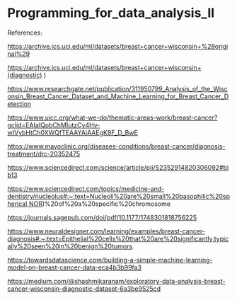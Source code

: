 # Programming_for_data_analysis_II

References:

https://archive.ics.uci.edu/ml/datasets/breast+cancer+wisconsin+%28original%29

https://archive.ics.uci.edu/ml/datasets/breast+cancer+wisconsin+(diagnostic)
)

https://www.researchgate.net/publication/311950799_Analysis_of_the_Wisconsin_Breast_Cancer_Dataset_and_Machine_Learning_for_Breast_Cancer_Detection

https://www.uicc.org/what-we-do/thematic-areas-work/breast-cancer?gclid=EAIaIQobChMIutzCy4Hv-wIVybHtCh0XWQfTEAAYAiAAEgK8F_D_BwE

https://www.mayoclinic.org/diseases-conditions/breast-cancer/diagnosis-treatment/drc-20352475

https://www.sciencedirect.com/science/article/pii/S2352914820306092#bib13

https://www.sciencedirect.com/topics/medicine-and-dentistry/nucleolus#:~:text=Nucleoli%20are%20small%20basophilic%20spherical,NOR)%20of%20a%20specific%20chromosome

https://journals.sagepub.com/doi/pdf/10.1177/1748301818756225 

https://www.neuraldesigner.com/learning/examples/breast-cancer-diagnosis#:~:text=Epithelial%20cells%20that%20are%20significantly,typically%20seen%20in%20benign%20tumors.

https://towardsdatascience.com/building-a-simple-machine-learning-model-on-breast-cancer-data-eca4b3b99fa3

https://medium.com/@shashmikaranam/exploratory-data-analysis-breast-cancer-wisconsin-diagnostic-dataset-6a3be9525cd 

